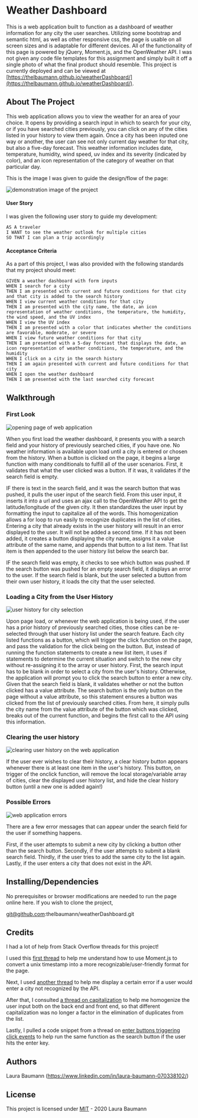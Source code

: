 # Weather Dashboard

This is a web application built to function as a dashboard of weather information for any city the user searches. Utilizing some bootstrap and semantic html, as well as other responsive css, the page is usable on all screen sizes and is adaptable for different devices. All of the functionality of this page is powered by jQuery, Moment.js, and the OpenWeather API. I was not given any code file templates for this assignment and simply built it off a single photo of what the final product should resemble. This project is currently deployed and can be viewed at [https://thelbaumann.github.io/weatherDashboard/](https://thelbaumann.github.io/weatherDashboard/).


## About The Project

This web application allows you to view the weather for an area of your choice. It opens by providing a search input in which to search for your city, or if you have searched cities previously, you can click on any of the cities listed in your history to view them again. Once a city has been inputed one way or another, the user can see not only current day weather for that city, but also a five-day forecast. This weather information includes date, temperature, humidity, wind speed, uv index and its severity (indicated by color), and an icon representation of the category of weather on that particular day.

This is the image I was given to guide the design/flow of the page:

![demonstration image of the project](https://github.com/thelbaumann/weatherDashboard/blob/main/Assets/demo_img.png)

#### User Story
I was given the following user story to guide my development:

```
AS A traveler
I WANT to see the weather outlook for multiple cities
SO THAT I can plan a trip accordingly
```

#### Acceptance Criteria
As a part of this project, I was also provided with the following standards that my project should meet:

```
GIVEN a weather dashboard with form inputs
WHEN I search for a city
THEN I am presented with current and future conditions for that city and that city is added to the search history
WHEN I view current weather conditions for that city
THEN I am presented with the city name, the date, an icon representation of weather conditions, the temperature, the humidity, the wind speed, and the UV index
WHEN I view the UV index
THEN I am presented with a color that indicates whether the conditions are favorable, moderate, or severe
WHEN I view future weather conditions for that city
THEN I am presented with a 5-day forecast that displays the date, an icon representation of weather conditions, the temperature, and the humidity
WHEN I click on a city in the search history
THEN I am again presented with current and future conditions for that city
WHEN I open the weather dashboard
THEN I am presented with the last searched city forecast
```

## Walkthrough

### First Look
![opening page of web application](https://github.com/thelbaumann/weatherDashboard/blob/main/Assets/screen_1.png)


When you first load the weather dashboard, it presents you with a search field and your history of previously searched cities, if you have one. No weather information is available upon load until a city is entered or chosen from the history. When a button is clicked on the page, it begins a large function with many conditionals to fulfill all of the user scenarios. First, it validates that what the user clicked was a button. If it was, it validates if the search field is empty. 

IF there is text in the search field, and it was the search button that was pushed, it pulls the user input of the search field. From this user input, it inserts it into a url and uses an ajax call to the OpenWeather API to get the latitude/longitude of the given city. It then standardizes the user input by formatting the input to capitalize all of the words. This homogenization allows a for loop to run easily to recognize duplicates in the list of cities. Entering a city that already exists in the user history will result in an error displayed to the user. It will not be added a second time. If it has not been added, it creates a button displaying the city name, assigns it a value attribute of the same name, and appends that button to a list item. That list item is then appended to the user history list below the search bar.

IF the search field was empty, it checks to see which button was pushed. If the search button was pushed for an empty search field, it displays an error to the user. If the search field is blank, but the user selected a button from their own user history, it loads the city that the user selected.


### Loading a City from the User History
![user history for city selection](https://github.com/thelbaumann/weatherDashboard/blob/main/Assets/screen_2.png)

Upon page load, or whenever the web application is being used, if the user has a prior history of previously searched cities, those cities can be re-selected through that user history list under the search feature. Each city listed functions as a button, which will trigger the click function on the page, and pass the validation for the click being on the button. But, instead of running the function statements to create a new list item, it uses if statements to determine the current situation and switch to the new city without re-assigning it to the array or user history. First, the search input has to be blank in order to select a city from the user's history. Otherwise, the application will prompt you to click the search button to enter a new city. Given that the search field is blank, it validates whether or not the button clicked has a value attribute. The search button is the only button on the page without a value attribute, so this statement ensures a button was clicked from the list of previously searched cities. From here, it simply pulls the city name from the value attribute of the button which was clicked, breaks out of the current function, and begins the first call to the API using this information.


### Clearing the user history
![clearing user history on the web application](https://github.com/thelbaumann/weatherDashboard/blob/main/Assets/screen_3.png)

If the user ever wishes to clear their history, a clear history button appears whenever there is at least one item in the user's history. This button, on trigger of the onclick function, will remove the local storage/variable array of cities, clear the displayed user history list, and hide the clear history button (until a new one is added again!)


### Possible Errors
![web application errors](https://github.com/thelbaumann/weatherDashboard/blob/main/Assets/screen_4.png)

There are a few error messages that can appear under the search field for the user if something happens.

First, if the user attempts to submit a new city by clicking a button other than the search button.
Secondly, if the user attempts to submit a blank search field.
Thirdly, if the user tries to add the same city to the list again.
Lastly, if the user enters a city that does not exist in the API.


## Installing/Dependencies
No prerequisites or browser modifications are needed to run the page online here.
If you wish to clone the project,

git@github.com:thelbaumann/weatherDashboard.git

## Credits

I had a lot of help from Stack Overflow threads for this project!

I used this [first thread](https://stackoverflow.com/questions/20943089/how-to-convert-unix-timestamp-to-calendar-date-moment-js) to help me understand how to use Moment.js to convert a unix timestamp into a more recognizable/user-friendly format for the page.

Next, I used [another thread](https://stackoverflow.com/questions/14934317/how-to-handle-404-error-in-jquery-post) to help me display a certain error if a user would enter a city not recognized by the API.

After that, I consulted [a thread on capitalization](https://api.jquery.com/find/) to help me homogenize the user input both on the back end and front end, so that different capitalization was no longer a factor in the elimination of duplicates from the list.

Lastly, I pulled a code snippet from a thread on [enter buttons triggering click events](https://stackoverflow.com/questions/9146651/trigger-an-event-on-click-and-enter) to help run the same function as the search button if the user hits the enter key.


## Authors
Laura Baumann (https://www.linkedin.com/in/laura-baumann-070338102/)

## License
This project is licensed under [MIT](LICENSE) - 2020 Laura Baumann
